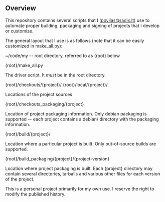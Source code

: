 Overview
--------

This repository contains several scripts that I (povilas@radix.lt) use to
automate proper building, packaging and signing of projects that I develop or
customize.

The general layout that I use is as follows (note that it can be easily
customized in make_all.py):

~/code/my -- root directory, referred to as {root} below

{root}/make_all.py

The driver script. It _must_ be in the root directory.

{root}/checkouts/{project}/
{root}/local/{project}/

Locations of the project sources

{root}/checkouts_packaging/{project}

Location of project packaging information. Only debian packaging is supported
-- each project contains a debian/ directory with the packaging information.

{root}/build/{project}/

Location where a particular project is built. Only out-of-source builds are
supported.

{root}/build_packaging/{project}/{project-version}

Location where project packaging is built. Each {project} directory may
contain several directories, tarballs and various other files for each version
of the project.


This is a personal project primarily for my own use. I reserve the right to
modify the published history.
